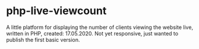 # php-live-viewcount
  A little platform for displaying the number of clients viewing the website live, written in PHP, created: 17.05.2020.
  Not yet responsive, just wanted to publish the first basic version.
